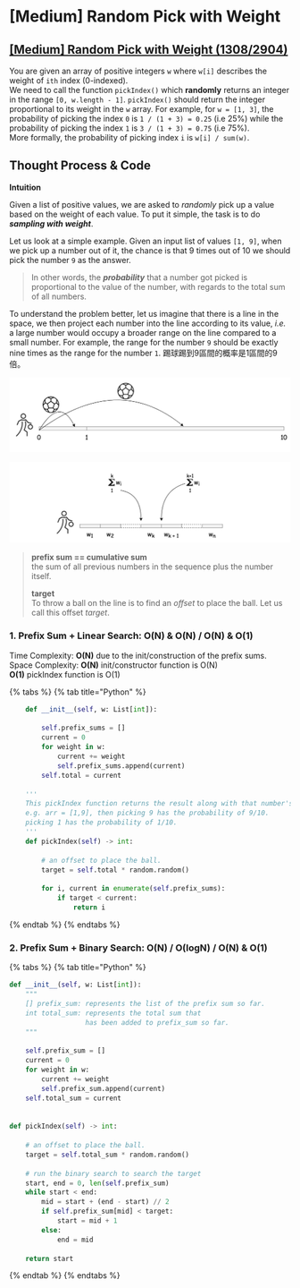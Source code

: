 # \[Medium\] Random Pick with Weight

## [\[Medium\] Random Pick with Weight     \(1308/2904\)](https://leetcode.com/problems/random-pick-with-weight/)

You are given an array of positive integers `w` where `w[i]` describes the weight of `ith` index \(0-indexed\).  
We need to call the function `pickIndex()` which **randomly** returns an integer in the range `[0, w.length - 1]`. `pickIndex()` should return the integer proportional to its weight in the `w` array. For example, for `w = [1, 3]`, the probability of picking the index `0` is `1 / (1 + 3) = 0.25` \(i.e 25%\) while the probability of picking the index `1` is `3 / (1 + 3) = 0.75` \(i.e 75%\).  
More formally, the probability of picking index `i` is `w[i] / sum(w)`.

## Thought Process & Code

**Intuition**

Given a list of positive values, we are asked to _randomly_ pick up a value based on the weight of each value. To put it simple, the task is to do _**sampling with weight**_.

Let us look at a simple example. Given an input list of values `[1, 9]`, when we pick up a number out of it, the chance is that 9 times out of 10 we should pick the number `9` as the answer.

> In other words, the _**probability**_ that a number got picked is proportional to the value of the number, with regards to the total sum of all numbers.

To understand the problem better, let us imagine that there is a line in the space, we then project each number into the line according to its value, _i.e._ a large number would occupy a broader range on the line compared to a small number. For example, the range for the number `9` should be exactly nine times as the range for the number `1`. 踢球踢到9區間的概率是1區間的9倍。

![](../.gitbook/assets/image%20%28103%29.png)

![](../.gitbook/assets/image%20%28104%29.png)

> **prefix sum == cumulative sum**  
> the sum of all previous numbers in the sequence plus the number itself.  
>   
> **target**  
> To throw a ball on the line is to find an _offset_ to place the ball. Let us call this offset _target_.

### 1. Prefix Sum + Linear Search: O\(N\) & O\(N\) / O\(N\) & O\(1\)

Time Complexity: **O\(N\)** due to the init/construction of the prefix sums.  
Space Complexity: **O\(N\)**  init/constructor function is O\(N\)    
                                  **O\(1\)** pickIndex function is O\(1\)

{% tabs %}
{% tab title="Python" %}
```python
    def __init__(self, w: List[int]):
        
        self.prefix_sums = []
        current = 0
        for weight in w:
            current += weight
            self.prefix_sums.append(current)
        self.total = current
        
    '''
    This pickIndex function returns the result along with that number's probability.
    e.g. arr = [1,9], then picking 9 has the probability of 9/10.
    picking 1 has the probability of 1/10.  
    '''
    def pickIndex(self) -> int:
    
        # an offset to place the ball. 
        target = self.total * random.random()
        
        for i, current in enumerate(self.prefix_sums):
            if target < current:
                return i
```
{% endtab %}
{% endtabs %}

### 2. Prefix Sum + Binary Search: O\(N\) / O\(logN\) / O\(N\) & O\(1\)

{% tabs %}
{% tab title="Python" %}
```python
def __init__(self, w: List[int]):
    """
    [] prefix_sum: represents the list of the prefix sum so far.
    int total_sum: represents the total sum that 
                   has been added to prefix_sum so far.
    """
    
    self.prefix_sum = []
    current = 0
    for weight in w:
        current += weight
        self.prefix_sum.append(current)
    self.total_sum = current


def pickIndex(self) -> int:

    # an offset to place the ball. 
    target = self.total_sum * random.random()

    # run the binary search to search the target
    start, end = 0, len(self.prefix_sum)
    while start < end:
        mid = start + (end - start) // 2
        if self.prefix_sum[mid] < target:
            start = mid + 1
        else:
            end = mid

    return start
```
{% endtab %}
{% endtabs %}

